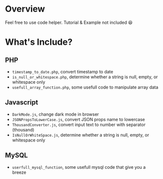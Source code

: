 # Overview

Feel free to use code helper. Tutorial & Example not included 😆

# What's Include?

## PHP

- `timestamp_to_date.php`, convert timestamp to date
- `is_null_or_whitespace.php`, determine whether a string is null, empty, or whitespace only
- `usefull_array_function.php`, some usefull code to manipulate array data

## Javascript

- `DarkMode.js`, change dark mode in browser
- `JSONPropsToLowerCase.js`, convert JSON props name to lowercase
- `ThousandConverter.js`, convert input text to number with separator (thousand)
- `IsNullOrWhiteSpace.js`, determine whether a string is null, empty, or whitespace only

## MySQL

- `userfull_mysql_function`, some usefull mysql code that give you a breeze
